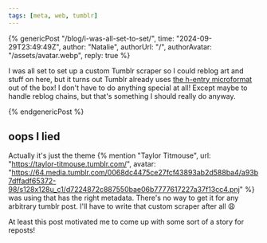 ```yaml
---
tags: [meta, web, tumblr]
---
```


{% genericPost "/blog/i-was-all-set-to-set/",
    time: "2024-09-29T23:49:49Z",
    author: "Natalie",
    authorUrl: "/",
    authorAvatar: "/assets/avatar.webp",
    reply: true %}
  <p>
    I was all set to set up a custom Tumblr scraper so I could reblog art and
    stuff on here, but it turns out Tumblr already uses
    <a href="http://localhost:8080/blog/reblogging-posts-with-h-entry"
      >the h-entry microformat</a
    >
    out of the box! I don't have to do anything special at all! Except maybe to
    handle reblog chains, but that's something I should really do anyway.
  </p>
{% endgenericPost %}

## oops I lied

Actually it's just the theme {% mention "Taylor Titmouse", url: "https://taylor-titmouse.tumblr.com/", avatar: "https://64.media.tumblr.com/0068dc4475ce27fcf43893ab2d588ba4/a93b7dffadf65372-98/s128x128u_c1/d7224872c887550bae06b7777617227a37f13cc4.pnj" %} was using that has the right metadata. There's no way to get it for any arbitrary tumblr post. I'll have to write that custom scraper after all 😩

At least this post motivated me to come up with some sort of a story for reposts!
